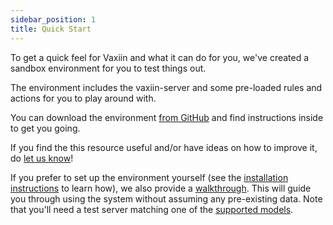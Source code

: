 ```yaml
---
sidebar_position: 1
title: Quick Start
---
```


To get a quick feel for Vaxiin and what it can do for you, we've created a sandbox environment for you to test things out.

The environment includes the vaxiin-server and some pre-loaded rules and actions for you to play around with.

You can download the environment [from GitHub](https://github.com/rebootoio/vaxiin-sandbox) and find instructions inside to get you going.

If you find the this resource useful and/or have ideas on how to improve it, do [let us know](https://github.com/rebootoio/vaxiin-sandbox/issues)!

If you prefer to set up the environment yourself (see the [installation instructions](../installation/server) to learn how),
we also provide a [walkthrough](walkthrough). This will guide you through using the system without assuming any pre-existing data.
Note that you'll need a test server matching one of the [supported models](../faq#what-models-do-you-support).
